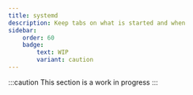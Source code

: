 ```yaml
---
title: systemd
description: Keep tabs on what is started and when
sidebar:
    order: 60
    badge:
        text: WIP
        variant: caution
---
```


:::caution
This section is a work in progress
:::
